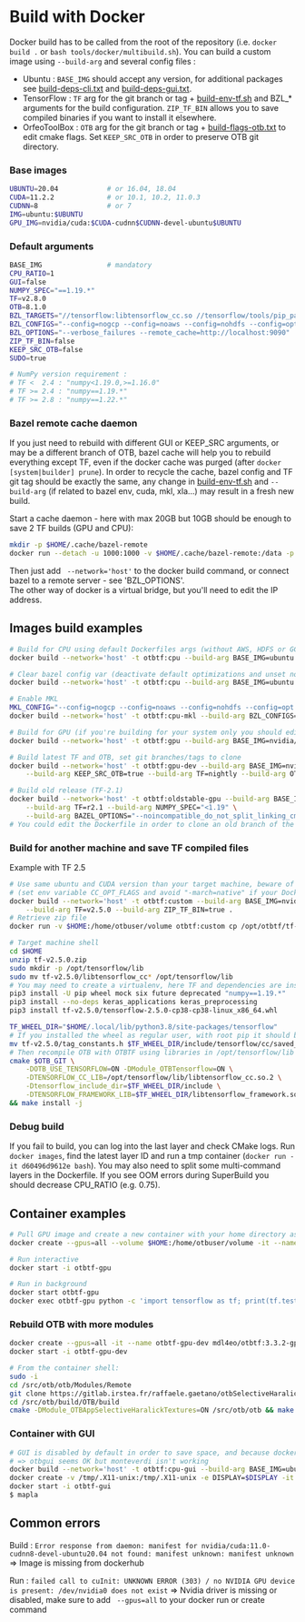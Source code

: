 # Build with Docker
Docker build has to be called from the root of the repository (i.e. `docker build .` or `bash tools/docker/multibuild.sh`).
You can build a custom image using `--build-arg` and several config files :
- Ubuntu : `BASE_IMG` should accept any version, for additional packages see [build-deps-cli.txt](build-deps-cli.txt) and [build-deps-gui.txt](build-deps-gui.txt).
- TensorFlow : `TF` arg for the git branch or tag + [build-env-tf.sh](build-env-tf.sh) and BZL_* arguments for the build configuration. `ZIP_TF_BIN` allows you to save compiled binaries if you want to install it elsewhere.
- OrfeoToolBox : `OTB` arg for the git branch or tag + [build-flags-otb.txt](build-flags-otb.txt) to edit cmake flags. Set `KEEP_SRC_OTB` in order to preserve OTB git directory.

### Base images
```bash
UBUNTU=20.04            # or 16.04, 18.04
CUDA=11.2.2             # or 10.1, 10.2, 11.0.3
CUDNN=8                 # or 7
IMG=ubuntu:$UBUNTU
GPU_IMG=nvidia/cuda:$CUDA-cudnn$CUDNN-devel-ubuntu$UBUNTU
```

### Default arguments
```bash
BASE_IMG                # mandatory
CPU_RATIO=1
GUI=false
NUMPY_SPEC="==1.19.*"
TF=v2.8.0
OTB=8.1.0
BZL_TARGETS="//tensorflow:libtensorflow_cc.so //tensorflow/tools/pip_package:build_pip_package"
BZL_CONFIGS="--config=nogcp --config=noaws --config=nohdfs --config=opt"
BZL_OPTIONS="--verbose_failures --remote_cache=http://localhost:9090"
ZIP_TF_BIN=false
KEEP_SRC_OTB=false
SUDO=true

# NumPy version requirement :
# TF <  2.4 : "numpy<1.19.0,>=1.16.0"
# TF >= 2.4 : "numpy==1.19.*"
# TF >= 2.8 : "numpy==1.22.*"
```

### Bazel remote cache daemon
If you just need to rebuild with different GUI or KEEP_SRC arguments, or may be a different branch of OTB, bazel cache will help you to rebuild everything except TF, even if the docker cache was purged (after `docker [system|builder] prune`).
In order to recycle the cache, bazel config and TF git tag should be exactly the same, any change in [build-env-tf.sh](build-env-tf.sh) and `--build-arg` (if related to bazel env, cuda, mkl, xla...) may result in a fresh new build.

Start a cache daemon - here with max 20GB but 10GB should be enough to save 2 TF builds (GPU and CPU):
```bash
mkdir -p $HOME/.cache/bazel-remote
docker run --detach -u 1000:1000 -v $HOME/.cache/bazel-remote:/data -p 9090:8080 buchgr/bazel-remote-cache --max_size=20
```
Then just add ` --network='host'` to the docker build command, or connect bazel to a remote server - see 'BZL_OPTIONS'.  
The other way of docker is a virtual bridge, but you'll need to edit the IP address.  

## Images build examples
```bash
# Build for CPU using default Dockerfiles args (without AWS, HDFS or GCP support)
docker build --network='host' -t otbtf:cpu --build-arg BASE_IMG=ubuntu:20.04 .

# Clear bazel config var (deactivate default optimizations and unset noaws/nogcp/nohdfs)
docker build --network='host' -t otbtf:cpu --build-arg BASE_IMG=ubuntu:20.04 --build-arg BZL_CONFIGS= .

# Enable MKL
MKL_CONFIG="--config=nogcp --config=noaws --config=nohdfs --config=opt --config=mkl"
docker build --network='host' -t otbtf:cpu-mkl --build-arg BZL_CONFIGS="$MKL_CONFIG" --build-arg BASE_IMG=ubuntu:20.04 .

# Build for GPU (if you're building for your system only you should edit CUDA_COMPUTE_CAPABILITIES in build-env-tf.sh)
docker build --network='host' -t otbtf:gpu --build-arg BASE_IMG=nvidia/cuda:11.0.3-cudnn8-devel-ubuntu20.04 .

# Build latest TF and OTB, set git branches/tags to clone
docker build --network='host' -t otbtf:gpu-dev --build-arg BASE_IMG=nvidia/cuda:11.2.2-cudnn8-devel-ubuntu20.04 \
    --build-arg KEEP_SRC_OTB=true --build-arg TF=nightly --build-arg OTB=develop .

# Build old release (TF-2.1)
docker build --network='host' -t otbtf:oldstable-gpu --build-arg BASE_IMG=nvidia/cuda:10.1-cudnn7-devel-ubuntu18.04 \
    --build-arg TF=r2.1 --build-arg NUMPY_SPEC="<1.19" \
    --build-arg BAZEL_OPTIONS="--noincompatible_do_not_split_linking_cmdline --verbose_failures --remote_cache=http://localhost:9090" .
# You could edit the Dockerfile in order to clone an old branch of the repo instead of copying files from the build context
```

### Build for another machine and save TF compiled files 

Example with TF 2.5

```bash
# Use same ubuntu and CUDA version than your target machine, beware of CC optimization and CPU compatibility
# (set env variable CC_OPT_FLAGS and avoid "-march=native" if your Docker's CPU is optimized with AVX2/AVX512 but your target CPU isn't)
docker build --network='host' -t otbtf:custom --build-arg BASE_IMG=nvidia/cuda:11.2.2-cudnn8-devel-ubuntu20.04 \
    --build-arg TF=v2.5.0 --build-arg ZIP_TF_BIN=true .
# Retrieve zip file
docker run -v $HOME:/home/otbuser/volume otbtf:custom cp /opt/otbtf/tf-v2.5.0.zip /home/otbuser/volume

# Target machine shell
cd $HOME
unzip tf-v2.5.0.zip
sudo mkdir -p /opt/tensorflow/lib
sudo mv tf-v2.5.0/libtensorflow_cc* /opt/tensorflow/lib
# You may need to create a virtualenv, here TF and dependencies are installed next to user's pip packages
pip3 install -U pip wheel mock six future deprecated "numpy==1.19.*"
pip3 install --no-deps keras_applications keras_preprocessing
pip3 install tf-v2.5.0/tensorflow-2.5.0-cp38-cp38-linux_x86_64.whl

TF_WHEEL_DIR="$HOME/.local/lib/python3.8/site-packages/tensorflow"
# If you installed the wheel as regular user, with root pip it should be in /usr/local/lib/python3.*, or in your virtualenv lib/ directory
mv tf-v2.5.0/tag_constants.h $TF_WHEEL_DIR/include/tensorflow/cc/saved_model/
# Then recompile OTB with OTBTF using libraries in /opt/tensorflow/lib and instructions in HOWTOBUILD.md.
cmake $OTB_GIT \
    -DOTB_USE_TENSORFLOW=ON -DModule_OTBTensorflow=ON \
    -DTENSORFLOW_CC_LIB=/opt/tensorflow/lib/libtensorflow_cc.so.2 \
    -Dtensorflow_include_dir=$TF_WHEEL_DIR/include \
    -DTENSORFLOW_FRAMEWORK_LIB=$TF_WHEEL_DIR/libtensorflow_framework.so.2 \
&& make install -j 
```

### Debug build
If you fail to build, you can log into the last layer and check CMake logs. Run `docker images`, find the latest layer ID and run a tmp container (`docker run -it d60496d9612e bash`).
You may also need to split some multi-command layers in the Dockerfile.
If you see OOM errors during SuperBuild you should decrease CPU_RATIO (e.g. 0.75).

## Container examples
```bash
# Pull GPU image and create a new container with your home directory as volume (requires apt package nvidia-docker2 and CUDA>=11.0)
docker create --gpus=all --volume $HOME:/home/otbuser/volume -it --name otbtf-gpu mdl4eo/otbtf:3.3.2-gpu

# Run interactive
docker start -i otbtf-gpu

# Run in background
docker start otbtf-gpu
docker exec otbtf-gpu python -c 'import tensorflow as tf; print(tf.test.is_gpu_available())'
```

### Rebuild OTB with more modules
```bash
docker create --gpus=all -it --name otbtf-gpu-dev mdl4eo/otbtf:3.3.2-gpu-dev
docker start -i otbtf-gpu-dev
```
```bash
# From the container shell:
sudo -i
cd /src/otb/otb/Modules/Remote
git clone https://gitlab.irstea.fr/raffaele.gaetano/otbSelectiveHaralickTextures.git
cd /src/otb/build/OTB/build
cmake -DModule_OTBAppSelectiveHaralickTextures=ON /src/otb/otb && make install -j
```

### Container with GUI
```bash
# GUI is disabled by default in order to save space, and because docker xvfb isn't working properly with OpenGL.
# => otbgui seems OK but monteverdi isn't working
docker build --network='host' -t otbtf:cpu-gui --build-arg BASE_IMG=ubuntu:20.04 --build-arg GUI=true .
docker create -v /tmp/.X11-unix:/tmp/.X11-unix -e DISPLAY=$DISPLAY -it --name otbtf-gui otbtf:cpu-gui
docker start -i otbtf-gui
$ mapla
```

## Common errors
Build :
`Error response from daemon: manifest for nvidia/cuda:11.0-cudnn8-devel-ubuntu20.04 not found: manifest unknown: manifest unknown`
=> Image is missing from dockerhub

Run :
`failed call to cuInit: UNKNOWN ERROR (303) / no NVIDIA GPU device is present: /dev/nvidia0 does not exist`
=> Nvidia driver is missing or disabled, make sure to add ` --gpus=all` to your docker run or create command

